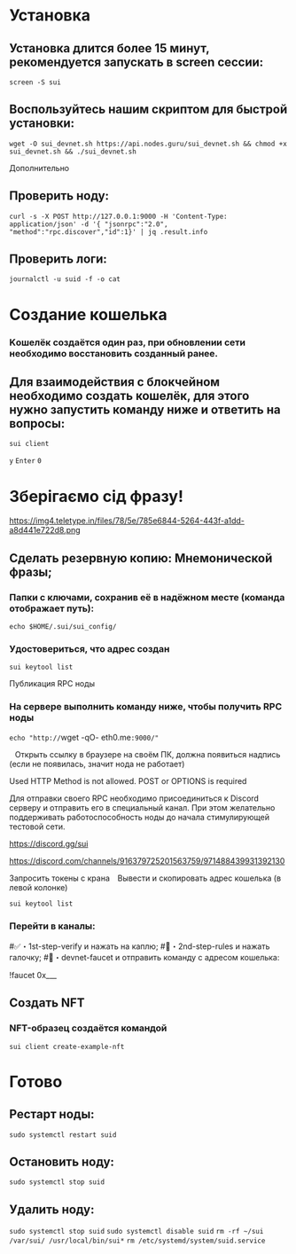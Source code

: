 # Установка

## Установка длится более 15 минут, рекомендуется запускать в screen сессии:

`screen -S sui`

## Воспользуйтесь нашим скриптом для быстрой установки:

`wget -O sui_devnet.sh https://api.nodes.guru/sui_devnet.sh && chmod +x sui_devnet.sh && ./sui_devnet.sh`

Дополнительно

## Проверить ноду:

`curl -s -X POST http://127.0.0.1:9000 -H 'Content-Type: application/json' -d '{ "jsonrpc":"2.0", "method":"rpc.discover","id":1}' | jq .result.info`

## Проверить логи:

`journalctl -u suid -f -o cat`

# Создание кошелька

### Kошелёк создаётся один раз, при обновлении сети необходимо восстановить созданный ранее.

## Для взаимодействия с блокчейном необходимо создать кошелёк, для этого нужно запустить команду ниже и ответить на вопросы:

`sui client`

`y`
`Enter`
`0`

# Зберігаємо сід фразу!

https://img4.teletype.in/files/78/5e/785e6844-5264-443f-a1dd-a8d441e722d8.png


## Сделать резервную копию: Мнемонической фразы;

### Папки с ключами, сохранив её в надёжном месте (команда отображает путь):

`echo $HOME/.sui/sui_config/`

### Удостовериться, что адрес создан

`sui keytool list`

Публикация RPC ноды

### На сервере выполнить команду ниже, чтобы получить RPC ноды

`echo "http://`wget -qO- eth0.me`:9000/"`

⠀Открыть ссылку в браузере на своём ПК, должна появиться надпись (если не появилась, значит нода не работает)

Used HTTP Method is not allowed. POST or OPTIONS is required

Для отправки своего RPC необходимо присоединиться к Discord серверу и отправить его в специальный канал. При этом желательно поддерживать работоспособность ноды до начала стимулирующей тестовой сети.

https://discord.gg/sui

https://discord.com/channels/916379725201563759/971488439931392130

Запросить токены с крана
⠀Вывести и скопировать адрес кошелька (в левой колонке)

`sui keytool list`

### Перейти в каналы:

#✅・1st-step-verify и нажать на каплю;
#📕・2nd-step-rules и нажать галочку;
#🚰・devnet-faucet и отправить команду с адресом кошелька:

!faucet 0x___

## Создать NFT
### NFT-образец создаётся командой

`sui client create-example-nft`

# Готово

## Рестарт ноды:

`sudo systemctl restart suid`

## Остановить ноду:

`sudo systemctl stop suid`

## Удалить ноду:

`sudo systemctl stop suid`
`sudo systemctl disable suid`
`rm -rf ~/sui /var/sui/ /usr/local/bin/sui*`
`rm /etc/systemd/system/suid.service`
